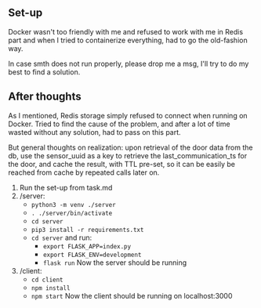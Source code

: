 ## Set-up

Docker wasn't too friendly with me and refused to work with me in Redis part and when I tried to containerize everything, had to go the old-fashion way.

In case smth does not run properly, please drop me a msg, I'll try to do my best to find a solution.

## After thoughts

As I mentioned, Redis storage simply refused to connect when running on Docker. Tried to find the cause of the problem, and after a lot of time wasted without any solution, had to pass on this part.

But general thoughts on realization: upon retrieval of the door data from the db, use the sensor_uuid as a key to retrieve the last_communication_ts for the door, and cache the result, with TTL pre-set, so it can be easily be reached from cache by repeated calls later on.


1. Run the set-up from task.md
2. /server:
    - `python3 -m venv ./server`
    - `. ./server/bin/activate`
    - `cd server`
    - `pip3 install -r requirements.txt`
    - `cd server` and run:
        - `export FLASK_APP=index.py`
        - `export FLASK_ENV=development`
        - `flask run`
    Now the server should be running
3. /client:
    - `cd client`
    - `npm install`
    - `npm start`
    Now the client should be running on localhost:3000

